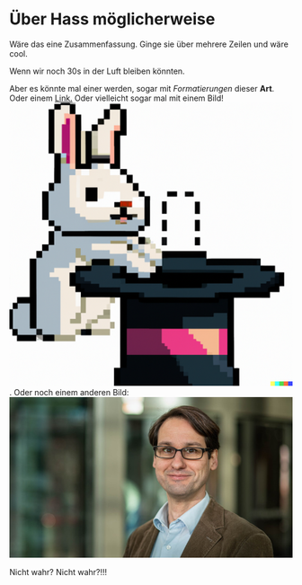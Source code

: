 # Über Hass möglicherweise

Wäre das eine Zusammenfassung.
Ginge sie über mehrere Zeilen
und wäre cool.

Wenn wir noch 30s in der Luft
bleiben könnten.

Aber es könnte mal einer werden, sogar mit
*Formatierungen* dieser __Art__.
Oder einem [Link.](http://www.geos-infobase.de)
Oder vielleicht sogar mal mit einem Bild!
![une image](./images/dalle.png). Oder noch
einem anderen Bild: ![une imago](./images/marx.jpg)

Nicht wahr? Nicht wahr?!!!
